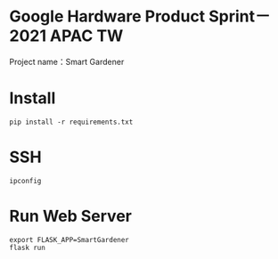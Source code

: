 # Google Hardware Product Sprint－2021 APAC TW
Project name：Smart Gardener  
# Install

```
pip install -r requirements.txt
```

# SSH
```
ipconfig
```

# Run Web Server

```
export FLASK_APP=SmartGardener
flask run
```
